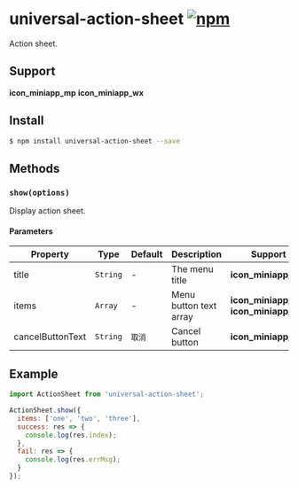# universal-action-sheet [![npm](https://img.shields.io/npm/v/universal-action-sheet.svg)](https://www.npmjs.com/package/universal-action-sheet)

Action sheet.

## Support
__icon_miniapp_mp__ __icon_miniapp_wx__

## Install

```bash
$ npm install universal-action-sheet --save
```

## Methods

### `show(options)`

Display action sheet.

#### Parameters
| Property | Type     | Default | Description    |       Support       |
| -------- | -------- | ------- | -------------- | ----------------- |
| title    | `String` | -       | The menu title | __icon_miniapp_mp__ |
| items    | `Array` | -       | Menu button text array | __icon_miniapp_mp__ __icon_miniapp_wx__ |
| cancelButtonText    | `String` | `取消`       | Cancel button | __icon_miniapp_mp__ |

## Example

```js
import ActionSheet from 'universal-action-sheet';

ActionSheet.show({
  items: ['one', 'two', 'three'],
  success: res => {
    console.log(res.index);
  },
  fail: res => {
    console.log(res.errMsg);
  }
});

```

